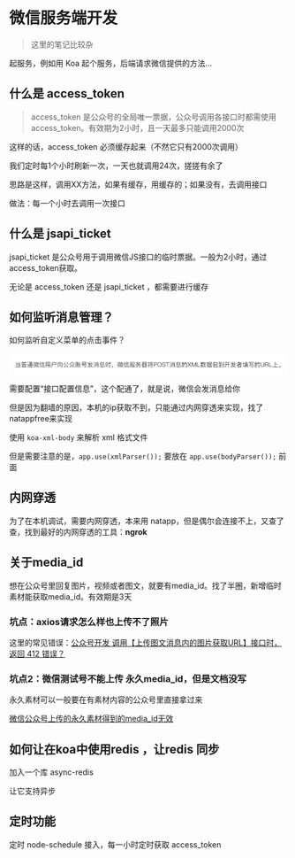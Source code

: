 # 微信服务端开发



> 这里的笔记比较杂



起服务，例如用 Koa 起个服务，后端请求微信提供的方法...



## 什么是 access_token

> access_token 是公众号的全局唯一票据，公众号调用各接口时都需使用access_token。有效期为2小时，且一天最多只能调用2000次

这样的话，access_token 必须缓存起来（不然它只有2000次调用）

我们定时每1个小时刷新一次，一天也就调用24次，搓搓有余了

思路是这样，调用XX方法，如果有缓存，用缓存的；如果没有，去调用接口

做法：每一个小时去调用一次接口

## 什么是 jsapi_ticket

jsapi_ticket 是公众号用于调用微信JS接口的临时票据。一般为2小时，通过access_token获取。

无论是 access_token 还是 jsapi_ticket ，都需要进行缓存

## 如何监听消息管理？

如何监听自定义菜单的点击事件？

![1597714990796](../.vuepress/public/images/WeChat/监听点击事件.png)

需要配置“接口配置信息”，这个配通了，就是说，微信会发消息给你

但是因为翻墙的原因，本机的ip获取不到，只能通过内网穿透来实现，找了natappfree来实现



使用 `koa-xml-body` 来解析 xml 格式文件

但是需要注意的是，`app.use(xmlParser());`  要放在 `app.use(bodyParser());` 前面

## 内网穿透

为了在本机调试，需要内网穿透，本来用 natapp，但是偶尔会连接不上，又查了查，找到最好的内网穿透的工具：**ngrok**

## 关于media_id

想在公众号里回复图片，视频或者图文，就要有media_id。找了半圈，新增临时素材能获取media_id。有效期是3天

### 坑点：axios请求怎么样也上传不了照片

这里的常见错误：[公众号开发 调用【上传图文消息内的图片获取URL】接口时，返回 412 错误？](https://developers.weixin.qq.com/community/develop/doc/00000ef32dc64883d9d93f31f56800)



### 坑点2：微信测试号不能上传 永久media_id，但是文档没写

永久素材可以一般要在有素材内容的公众号里直接拿过来

[微信公众号上传的永久素材得到的media_id无效](https://segmentfault.com/q/1010000012972666)

## 如何让在koa中使用redis ，让redis 同步

加入一个库 async-redis

让它支持异步

## 定时功能

定时 node-schedule 接入，每一小时定时获取 access_token
